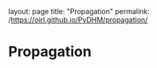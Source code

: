 layout: page
title: "Propagation"
permalink: /https://oirl.github.io/PyDHM/propagation/

# Propagation

